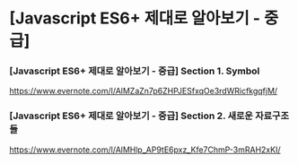 # [Javascript ES6+ 제대로 알아보기 - 중급]

### [Javascript ES6+ 제대로 알아보기 - 중급]  Section 1. Symbol
https://www.evernote.com/l/AlMZaZn7p6ZHPJESfxqOe3rdWRicfkgqfjM/

### [Javascript ES6+ 제대로 알아보기 - 중급]  Section 2. 새로운 자료구조들
https://www.evernote.com/l/AlMHlp_AP9tE6pxz_Kfe7ChmP-3mRAH2xKI/
